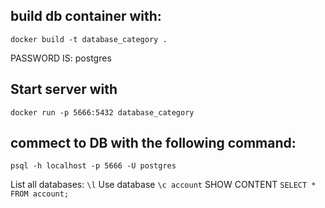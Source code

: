## build db container with: 

```docker build -t database_category .```

PASSWORD IS: postgres

## Start server with 

``` docker run -p 5666:5432 database_category ```

## commect to DB with the following command:

```psql -h localhost -p 5666 -U postgres ```

List all databases: ```\l```
Use database  ``` \c account ```
SHOW CONTENT ```SELECT * FROM account; ```

